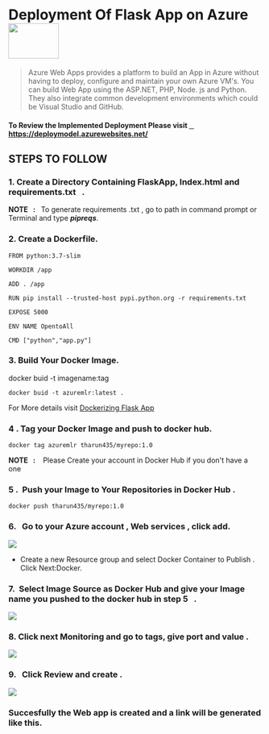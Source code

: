 <h1> Deployment Of  Flask App on Azure  
 <img src='Images/index.png' width=100 height=70></h1>

>Azure Web Apps provides a platform to build an App in Azure without having to deploy, configure and maintain your own Azure VM's. You can build Web App using the ASP.NET, PHP, Node. js and Python. They also integrate common development environments which could be Visual Studio and GitHub.

<h4> To Review the Implemented Deployment Please visit 
<a href='https://deploymodel.azurewebsites.net/'>  &nbsp; &nbsp; https://deploymodel.azurewebsites.net/</a> <h4>

<h2>STEPS TO FOLLOW</h2>

<h3>1. Create a Directory Containing FlaskApp, Index.html and requirements.txt &nbsp; . </h3>
<p> <b>NOTE &nbsp; : </b>  &nbsp; To generate requirements .txt , go to path in command prompt or Terminal and type <b><i>pipreqs</i></b>.

<h3> 2. Create a Dockerfile.</h3>

```
FROM python:3.7-slim

WORKDIR /app

ADD . /app

RUN pip install --trusted-host pypi.python.org -r requirements.txt

EXPOSE 5000

ENV NAME OpentoAll

CMD ["python","app.py"]

```

<h3> 3. Build Your Docker Image.</h3>

<p>docker buid -t  imagename:tag

```
docker buid -t azuremlr:latest . 
```
<p> For More details visit <a href='https://runnable.com/docker/python/dockerize-your-flask-application'> Dockerizing Flask App </a>

<h3> 4 . Tag your Docker Image and push to docker hub.</h3>

```
docker tag azuremlr tharun435/myrepo:1.0
```
<p><b>NOTE &nbsp; :  </b>  &nbsp;&nbsp; Please Create your account in Docker Hub if you don't have a one</p>

<h3> 5 .&nbsp; Push your Image to Your Repositories in Docker Hub .</h3>

```
docker push tharun435/myrepo:1.0
```
<h3> 6. &nbsp; Go to your Azure account , Web services , click add. </h3>

<img src='Images/1.png'>

* Create a new Resource group and select Docker Container to Publish . Click Next:Docker.


<h3> 7.&nbsp; Select Image Source as Docker Hub and give your Image name you pushed to the docker hub in step 5 &nbsp; .</h3>

<img src='Images/2.png'>

<h3> 8. Click next Monitoring and go to tags, give port and value .</h3>
<img src='Images/3.png'>

<h3> 9. &nbsp; Click Review and create .</h3>

<img src='Images/4.png'>

<h3> Succesfully the Web app is created and a link will be generated like this. <a href='https://deploymodel.a